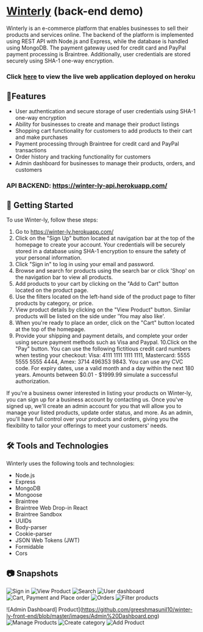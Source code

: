 # [Winterly](https://winter-ly.herokuapp.com/) (back-end demo)

Winterly is an e-commerce platform that enables businesses to sell their products and services online. The backend of the platform is implemented using REST API with Node.js and Express, while the database is handled using MongoDB. The payment gateway used for credit card and PayPal payment processing is Braintree. Additionally, user credentials are stored securely using SHA-1 one-way encryption.

### Click [here](https://winter-ly.herokuapp.com/) to view the live web application deployed on heroku

## 🧩Features

- User authentication and secure storage of user credentials using SHA-1 one-way encryption
- Ability for businesses to create and manage their product listings
- Shopping cart functionality for customers to add products to their cart and make purchases
- Payment processing through Braintree for credit card and PayPal transactions
- Order history and tracking functionality for customers
- Admin dashboard for businesses to manage their products, orders, and customers

### API BACKEND: https://winter-ly-api.herokuapp.com/

## 🚀 Getting Started

To use Winter-ly, follow these steps:

1. Go to https://winter-ly.herokuapp.com/
2. Click on the "Sign Up" button located at navigation bar at the top of the homepage to create your account. Your credentials will be securely stored in a database using SHA-1 encryption to ensure the safety of your personal information.
3. Click "Sign in" to log in using your email and password. 
4. Browse and search for products using the search bar or click 'Shop' on the navigation bar to view all products.
5. Add products to your cart by clicking on the "Add to Cart" button located on the product page.
6. Use the filters located on the left-hand side of the product page to filter products by category, or price.
7. View product details by clicking on the "View Product" button. Similar products will be listed on the side under 'You may also like'.
8. When you're ready to place an order, click on the "Cart" button located at the top of the homepage.
9. Provide your shipping and payment details, and complete your order using secure payment methods such as Visa and Paypal.
10.Click on the "Pay" button. You can use the following fictitious credit card numbers when testing your checkout: Visa: 4111 1111 1111 1111, Mastercard: 5555 5555 5555 4444, Amex: 3714 496353 9843. You can use any CVC code. For expiry dates, use a valid month and a day within the next 180 years. Amounts between $0.01 - $1999.99 simulate a successful authorization. 

If you're a business owner interested in listing your products on Winter-ly, you can sign up for a business account by contacting us. Once you've signed up, we'll create an admin account for you that will allow you to manage your listed products, update order status, and more. As an admin, you'll have full control over your products and orders, giving you the flexibility to tailor your offerings to meet your customers' needs.

## 🛠️ Tools and Technologies

Winterly uses the following tools and technologies:

- Node.js
- Express
- MongoDB
- Mongoose
- Braintree
- Braintree Web Drop-in React
- Braintree Sandbox
- UUIDs
- Body-parser
- Cookie-parser
- JSON Web Tokens (JWT)
- Formidable
- Cors


## :camera: Snapshots
![Sign in](https://github.com/greeshmasunil10/winter-ly-front-end/blob/master/images/Sign%20in.png)
![View Product](https://github.com/greeshmasunil10/winter-ly-front-end/blob/master/images/Product.png)
![Search](https://github.com/greeshmasunil10/winter-ly-front-end/blob/master/images/localhost_3000_shop%20(9).png)
![User dashboard](https://github.com/greeshmasunil10/winter-ly-front-end/blob/master/images/User%20dashboard.png)
![Cart, Payment and Place order](https://github.com/greeshmasunil10/winter-ly-front-end/blob/master/images/Place%20order%20-%20Cart.png)
![Orders](https://github.com/greeshmasunil10/winter-ly-front-end/blob/master/images/Admin%20orders.png)
![Filter products](https://github.com/greeshmasunil10/winter-ly-front-end/blob/master/images/Shop%20-%20filter.png)

![Admin Dashboard] Product](https://github.com/greeshmasunil10/winter-ly-front-end/blob/master/images/Admin%20Dashboard.png)
![Manage Products](https://github.com/greeshmasunil10/winter-ly-front-end/blob/master/images/Manage%20Products.png)
![Create category](https://github.com/greeshmasunil10/winter-ly-front-end/blob/master/images/Create%20category.png)
![Add Product](https://github.com/greeshmasunil10/winter-ly-front-end/blob/master/images/Add%20product.png)
